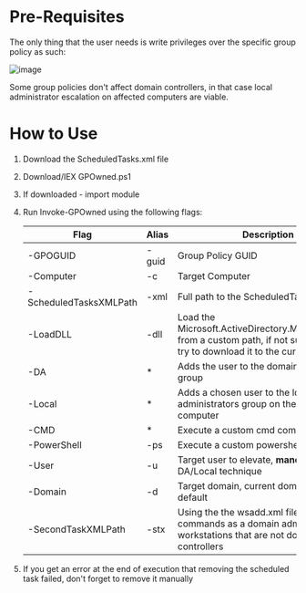 # Pre-Requisites

The only thing that the user needs is write privileges over the specific group policy as such:

![image](https://github.com/user-attachments/assets/2d79536e-45c5-4de6-91ed-b3046e677eeb)


Some group policies don't affect domain controllers, in that case local administrator escalation on affected computers are viable.

# How to Use

1. Download the ScheduledTasks.xml file
2. Download/IEX GPOwned.ps1
3. If downloaded - import module
4. Run Invoke-GPOwned using the following flags:

   |Flag|Alias|Description|
   |-|-|-|
   |-GPOGUID|-guid|Group Policy GUID|
   |-Computer|-c|Target Computer|
   |-ScheduledTasksXMLPath|-xml|Full path to the ScheduledTasks xml file|
   |-LoadDLL|-dll|Load the Microsoft.ActiveDirectory.Management.dll from a custom path, if not supplied it will try to download it to the current directory|
   |-DA|*|Adds the user to the domain admins group|
   |-Local|*|Adds a chosen user to the local administrators group on the defined computer|
   |-CMD|*|Execute a custom cmd command|
   |-PowerShell|-ps|Execute a custom powershell command|
   |-User|-u|Target user to elevate, **mandatory** for DA/Local technique|
   |-Domain|-d|Target domain, current domain is used by default|
   |-SecondTaskXMLPath|-stx|Using the the wsadd.xml file, run commands as a domain admin on workstations that are not domain controllers|

 6. If you get an error at the end of execution that removing the scheduled task failed, don't forget to remove it manually
